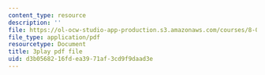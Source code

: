 ```yaml
---
content_type: resource
description: ''
file: https://ol-ocw-studio-app-production.s3.amazonaws.com/courses/8-01sc-classical-mechanics-fall-2016/d3b0568216fdea3971af3cd9f9daad3e_sffRo1-_D8E.pdf
file_type: application/pdf
resourcetype: Document
title: 3play pdf file
uid: d3b05682-16fd-ea39-71af-3cd9f9daad3e
---
```

